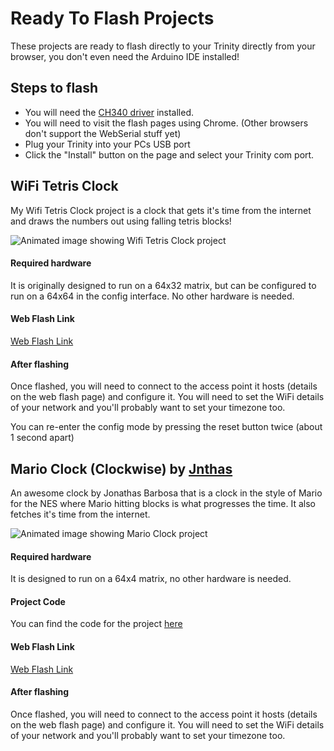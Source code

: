 # Ready To Flash Projects

These projects are ready to flash directly to your Trinity directly from your browser, you don't even need the Arduino IDE installed!

## Steps to flash

- You will need the [CH340 driver](https://learn.sparkfun.com/tutorials/how-to-install-ch340-drivers/all) installed.
- You will need to visit the flash pages using Chrome. (Other browsers don't support the WebSerial stuff yet)
- Plug your Trinity into your PCs USB port
- Click the "Install" button on the page and select your Trinity com port.


## WiFi Tetris Clock

My Wifi Tetris Clock project is a clock that gets it's time from the internet and draws the numbers out using falling tetris blocks!

![Animated image showing Wifi Tetris Clock project](https://content.instructables.com/ORIG/FS0/N0XF/KP41SN17/FS0N0XFKP41SN17.gif)

#### Required hardware

It is originally designed to run on a 64x32 matrix, but can be configured to run on a 64x64 in the config interface. No other hardware is needed.

#### Web Flash Link

[Web Flash Link](https://witnessmenow.github.io/ESP32-Trintiy-Web-Flash/WifiTetrisClock/)

#### After flashing

Once flashed, you will need to connect to the access point it hosts (details on the web flash page) and configure it. You will need to set the WiFi details of your network and you'll probably want to set your timezone too.

You can re-enter the config mode by pressing the reset button twice (about 1 second apart)

## Mario Clock (Clockwise) by [Jnthas](https://github.com/jnthas)

An awesome clock by Jonathas Barbosa that is a clock in the style of Mario for the NES where Mario hitting blocks is what progresses the time. It also fetches it's time from the internet.

![Animated image showing Mario Clock project](https://thumbs.gfycat.com/EcstaticDeadKinglet-size_restricted.gif)

#### Required hardware

It is designed to run on a 64x4 matrix, no other hardware is needed.

#### Project Code

You can find the code for the project [here](https://github.com/jnthas/mariobros-clock)


#### Web Flash Link

[Web Flash Link](https://jnthas.github.io/mariobros-clock/)

#### After flashing

Once flashed, you will need to connect to the access point it hosts (details on the web flash page) and configure it. You will need to set the WiFi details of your network and you'll probably want to set your timezone too.

